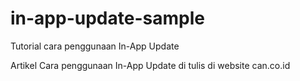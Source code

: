 # in-app-update-sample

Tutorial cara penggunaan In-App Update 

Artikel Cara penggunaan In-App Update di tulis di website can.co.id
